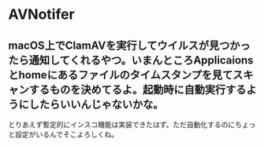 # AVNotifer
## macOS上でClamAVを実行してウイルスが見つかったら通知してくれるやつ。いまんところApplicaionsとhomeにあるファイルのタイムスタンプを見てスキャンするものを決めてるよ。起動時に自動実行するようにしたらいいんじゃないかな。
とりあえず暫定的にインスコ機能は実装できたはず。ただ自動化するのにちょっと設定がいるんでそこよろしくね。

